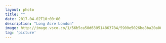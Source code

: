 ```yaml
---
layout: photo
title: ""
date: 2017-04-02T10:00:00
description: "Long Acre London"
image: http://image.vsco.co/1/56b5ca50d630514863784/5900e5026be8ba20a0000005/480x849/93d54c7a-a3fc-4356-afed-d009e50124d3340746339.jpg
tag: 'picture'
---
```



